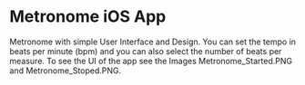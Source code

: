 #  Metronome iOS App

Metronome with simple User Interface and Design.
You can set the tempo in beats per minute (bpm) and you can also select the number of beats per measure.
To see the UI of the app see the Images Metronome_Started.PNG and Metronome_Stoped.PNG.
